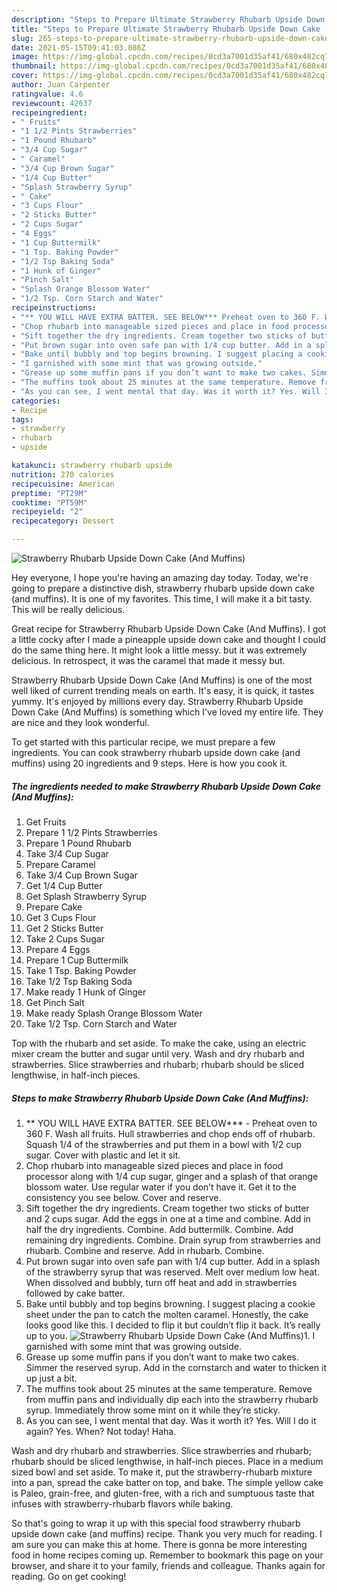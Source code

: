 ```yaml
---
description: "Steps to Prepare Ultimate Strawberry Rhubarb Upside Down Cake (And Muffins)"
title: "Steps to Prepare Ultimate Strawberry Rhubarb Upside Down Cake (And Muffins)"
slug: 265-steps-to-prepare-ultimate-strawberry-rhubarb-upside-down-cake-and-muffins
date: 2021-05-15T09:41:03.086Z
image: https://img-global.cpcdn.com/recipes/0cd3a7001d35af41/680x482cq70/strawberry-rhubarb-upside-down-cake-and-muffins-recipe-main-photo.jpg
thumbnail: https://img-global.cpcdn.com/recipes/0cd3a7001d35af41/680x482cq70/strawberry-rhubarb-upside-down-cake-and-muffins-recipe-main-photo.jpg
cover: https://img-global.cpcdn.com/recipes/0cd3a7001d35af41/680x482cq70/strawberry-rhubarb-upside-down-cake-and-muffins-recipe-main-photo.jpg
author: Juan Carpenter
ratingvalue: 4.6
reviewcount: 42637
recipeingredient:
- " Fruits"
- "1 1/2 Pints Strawberries"
- "1 Pound Rhubarb"
- "3/4 Cup Sugar"
- " Caramel"
- "3/4 Cup Brown Sugar"
- "1/4 Cup Butter"
- "Splash Strawberry Syrup"
- " Cake"
- "3 Cups Flour"
- "2 Sticks Butter"
- "2 Cups Sugar"
- "4 Eggs"
- "1 Cup Buttermilk"
- "1 Tsp. Baking Powder"
- "1/2 Tsp Baking Soda"
- "1 Hunk of Ginger"
- "Pinch Salt"
- "Splash Orange Blossom Water"
- "1/2 Tsp. Corn Starch and Water"
recipeinstructions:
- "** YOU WILL HAVE EXTRA BATTER. SEE BELOW*** Preheat oven to 360 F. Wash all fruits. Hull strawberries and chop ends off of rhubarb. Squash 1/4 of the strawberries and put them in a bowl with 1/2 cup sugar. Cover with plastic and let it sit."
- "Chop rhubarb into manageable sized pieces and place in food processor along with 1/4 cup sugar, ginger and a splash of that orange blossom water. Use regular water if you don’t have it. Get it to the consistency you see below. Cover and reserve."
- "Sift together the dry ingredients. Cream together two sticks of butter and 2 cups sugar. Add the eggs in one at a time and combine. Add in half the dry ingredients. Combine. Add buttermilk. Combine. Add remaining dry ingredients. Combine. Drain syrup from strawberries and rhubarb. Combine and reserve. Add in rhubarb. Combine."
- "Put brown sugar into oven safe pan with 1/4 cup butter. Add in a splash of the strawberry syrup that was reserved. Melt over medium low heat. When dissolved and bubbly, turn off heat and add in strawberries followed by cake batter."
- "Bake until bubbly and top begins browning. I suggest placing a cookie sheet under the pan to catch the molten caramel. Honestly, the cake looks good like this. I decided to flip it but couldn’t flip it back. It’s really up to you."
- "I garnished with some mint that was growing outside."
- "Grease up some muffin pans if you don’t want to make two cakes. Simmer the reserved syrup. Add in the cornstarch and water to thicken it up just a bit."
- "The muffins took about 25 minutes at the same temperature. Remove from muffin pans and individually dip each into the strawberry rhubarb syrup. Immediately throw some mint on it while they’re sticky."
- "As you can see, I went mental that day. Was it worth it? Yes. Will I do it again? Yes. When? Not today! Haha."
categories:
- Recipe
tags:
- strawberry
- rhubarb
- upside

katakunci: strawberry rhubarb upside 
nutrition: 270 calories
recipecuisine: American
preptime: "PT29M"
cooktime: "PT59M"
recipeyield: "2"
recipecategory: Dessert

---
```



![Strawberry Rhubarb Upside Down Cake (And Muffins)](https://img-global.cpcdn.com/recipes/0cd3a7001d35af41/680x482cq70/strawberry-rhubarb-upside-down-cake-and-muffins-recipe-main-photo.jpg)

Hey everyone, I hope you're having an amazing day today. Today, we're going to prepare a distinctive dish, strawberry rhubarb upside down cake (and muffins). It is one of my favorites. This time, I will make it a bit tasty. This will be really delicious.

Great recipe for Strawberry Rhubarb Upside Down Cake (And Muffins). I got a little cocky after I made a pineapple upside down cake and thought I could do the same thing here. It might look a little messy. but it was extremely delicious. In retrospect, it was the caramel that made it messy but.

Strawberry Rhubarb Upside Down Cake (And Muffins) is one of the most well liked of current trending meals on earth. It's easy, it is quick, it tastes yummy. It's enjoyed by millions every day. Strawberry Rhubarb Upside Down Cake (And Muffins) is something which I've loved my entire life. They are nice and they look wonderful.


To get started with this particular recipe, we must prepare a few ingredients. You can cook strawberry rhubarb upside down cake (and muffins) using 20 ingredients and 9 steps. Here is how you cook it.

<!--inarticleads1-->

##### The ingredients needed to make Strawberry Rhubarb Upside Down Cake (And Muffins):

1. Get  Fruits
1. Prepare 1 1/2 Pints Strawberries
1. Prepare 1 Pound Rhubarb
1. Take 3/4 Cup Sugar
1. Prepare  Caramel
1. Take 3/4 Cup Brown Sugar
1. Get 1/4 Cup Butter
1. Get Splash Strawberry Syrup
1. Prepare  Cake
1. Get 3 Cups Flour
1. Get 2 Sticks Butter
1. Take 2 Cups Sugar
1. Prepare 4 Eggs
1. Prepare 1 Cup Buttermilk
1. Take 1 Tsp. Baking Powder
1. Take 1/2 Tsp Baking Soda
1. Make ready 1 Hunk of Ginger
1. Get Pinch Salt
1. Make ready Splash Orange Blossom Water
1. Take 1/2 Tsp. Corn Starch and Water


Top with the rhubarb and set aside. To make the cake, using an electric mixer cream the butter and sugar until very. Wash and dry rhubarb and strawberries. Slice strawberries and rhubarb; rhubarb should be sliced lengthwise, in half-inch pieces. 

<!--inarticleads2-->

##### Steps to make Strawberry Rhubarb Upside Down Cake (And Muffins):

1. ** YOU WILL HAVE EXTRA BATTER. SEE BELOW*** - Preheat oven to 360 F. Wash all fruits. Hull strawberries and chop ends off of rhubarb. Squash 1/4 of the strawberries and put them in a bowl with 1/2 cup sugar. Cover with plastic and let it sit.
1. Chop rhubarb into manageable sized pieces and place in food processor along with 1/4 cup sugar, ginger and a splash of that orange blossom water. Use regular water if you don’t have it. Get it to the consistency you see below. Cover and reserve.
1. Sift together the dry ingredients. Cream together two sticks of butter and 2 cups sugar. Add the eggs in one at a time and combine. Add in half the dry ingredients. Combine. Add buttermilk. Combine. Add remaining dry ingredients. Combine. Drain syrup from strawberries and rhubarb. Combine and reserve. Add in rhubarb. Combine.
1. Put brown sugar into oven safe pan with 1/4 cup butter. Add in a splash of the strawberry syrup that was reserved. Melt over medium low heat. When dissolved and bubbly, turn off heat and add in strawberries followed by cake batter.
1. Bake until bubbly and top begins browning. I suggest placing a cookie sheet under the pan to catch the molten caramel. Honestly, the cake looks good like this. I decided to flip it but couldn’t flip it back. It’s really up to you.
<img src="//assets-global.cpcdn.com/assets/icons/button_play-2c75c40dde080a61004c1f40b05d8f140eaff45d7e9e6481dc71c63d2e7c4909.png" alt="Strawberry Rhubarb Upside Down Cake (And Muffins)">1. I garnished with some mint that was growing outside.
1. Grease up some muffin pans if you don’t want to make two cakes. Simmer the reserved syrup. Add in the cornstarch and water to thicken it up just a bit.
1. The muffins took about 25 minutes at the same temperature. Remove from muffin pans and individually dip each into the strawberry rhubarb syrup. Immediately throw some mint on it while they’re sticky.
1. As you can see, I went mental that day. Was it worth it? Yes. Will I do it again? Yes. When? Not today! Haha.


Wash and dry rhubarb and strawberries. Slice strawberries and rhubarb; rhubarb should be sliced lengthwise, in half-inch pieces. Place in a medium sized bowl and set aside. To make it, put the strawberry-rhubarb mixture into a pan, spread the cake batter on top, and bake. The simple yellow cake is Paleo, grain-free, and gluten-free, with a rich and sumptuous taste that infuses with strawberry-rhubarb flavors while baking. 

So that's going to wrap it up with this special food strawberry rhubarb upside down cake (and muffins) recipe. Thank you very much for reading. I am sure you can make this at home. There is gonna be more interesting food in home recipes coming up. Remember to bookmark this page on your browser, and share it to your family, friends and colleague. Thanks again for reading. Go on get cooking!
